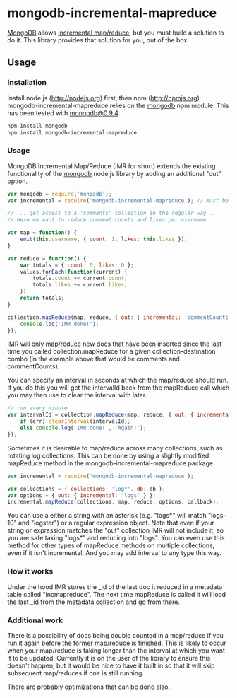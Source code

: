 mongodb-incremental-mapreduce
=============================

[MongoDB](http://www.mongodb.org/) allows [incremental map/reduce](http://www.mongodb.org/display/DOCS/MapReduce#MapReduce-IncrementalMapreduce), but you must build a solution to do it. This library provides that solution for you, out of the box.

Usage
-----

### Installation

Install node.js (http://nodejs.org) first, then npm (http://npmjs.org). mongodb-incremental-mapreduce relies on the [mongodb](https://github.com/christkv/node-mongodb-native) npm module. This has been tested with mongodb@0.9.4. 

```bash
npm install mongodb
npm install mongodb-incremental-mapreduce
```

### Usage

MongoDB Incremental Map/Reduce (IMR for short) extends the existing functionality of the [mongodb](https://github.com/christkv/node-mongodb-native) node.js library by adding an additional "out" option.

```javascript
var mongodb = require('mongodb');
var incremental = require('mongodb-incremental-mapreduce'); // must be required, even if not using the package object

// ... get access to a 'comments' collection in the regular way ...
// Here we want to reduce comment counts and likes per username

var map = function() {
	emit(this.username, { count: 1, likes: this.likes });
}

var reduce = function() {
	var totals = { count: 0, likes: 0 };
	values.forEach(function(current) {
		totals.count += current.count;
		totals.likes += current.likes;
	});
	return totals;
}

collection.mapReduce(map, reduce, { out: { incremental: 'commentCounts' } }, function(err, results) {
	console.log('IMR done!');
});
```

IMR will only map/reduce new docs that have been inserted since the last time you called collection.mapReduce for a given collection-destination combo (in the example above that would be comments and commentCounts).

You can specify an interval in seconds at which the map/reduce should run. If you do this you will get the intervalId back from the mapReduce call which you may then use to clear the interval with later.

```javascript
// run every minute
var intervalId = collection.mapReduce(map, reduce, { out: { incremental: 'commentCounts', interval: 60 } }, function(err, results) {
	if (err) clearInterval(intervalId);
	else console.log('IMR done!', 'Again!');
});
```

Sometimes it is desirable to map/reduce across many collections, such as rotating log collections. This can be done by using a slightly modified mapReduce method in the mongodb-incremental-mapreduce package.

```javascript
var incremental = require('mongodb-incremental-mapreduce');

var collections = { collections: 'log*', db: db };
var options = { out: { incremental: 'logs' } };
incremental.mapReduce(collections, map, reduce, options, callback);
```

You can use a either a string with an asterisk (e.g. "logs*" will match "logs-10" and "logster") or a regular expression object. Note that even if your string or expression matches the "out" collection IMR will not include it, so you are safe taking "logs*" and reducing into "logs". You can even use this method for other types of mapReduce methods on multiple collections, even if it isn't incremental. And you may add interval to any type this way.

### How it works

Under the hood IMR stores the _id of the last doc it reduced in a metadata table called "incmapreduce". The next time mapReduce is called it will load the last _id from the metadata collection and go from there.

### Additional work

There is a possibility of docs being double counted in a map/reduce if you run it again before the former map/reduce is finished. This is likely to occur when your map/reduce is taking longer than the interval at which you want it to be updated. Currently it is on the user of the library to ensure this doesn't happen, but it would be nice to have it built in so that it will skip subsequent map/reduces if one is still running.

There are probably optimizations that can be done also.